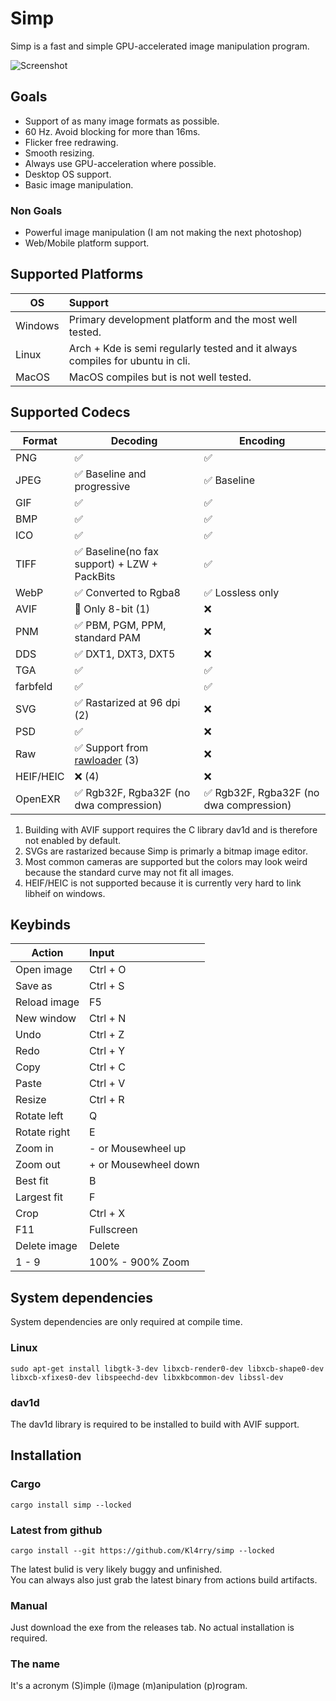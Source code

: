 # Simp  

Simp is a fast and simple GPU-accelerated image manipulation program.

![Screenshot](images/screenshot.png)

## Goals

* Support of as many image formats as possible.
* 60 Hz. Avoid blocking for more than 16ms.
* Flicker free redrawing.
* Smooth resizing.
* Always use GPU-acceleration where possible.
* Desktop OS support.
* Basic image manipulation.

### Non Goals

* Powerful image manipulation (I am not making the next photoshop)
* Web/Mobile platform support.

## Supported Platforms

| OS      | Support                                                                       |
| ------- | :---------------------------------------------------------------------------- |
| Windows | Primary development platform and the most well tested.                        |
| Linux   | Arch + Kde is semi regularly tested and it always compiles for ubuntu in cli. |
| MacOS   | MacOS compiles but is not well tested.                                        |

## Supported Codecs

| Format    | Decoding                                                             | Encoding                               |
| --------- | -------------------------------------------------------------------- | -------------------------------------- |
| PNG       | ✅                                                                    | ✅                                      |
| JPEG      | ✅ Baseline and progressive                                           | ✅ Baseline                             |
| GIF       | ✅                                                                    | ✅                                      |
| BMP       | ✅                                                                    | ✅                                      |
| ICO       | ✅                                                                    | ✅                                      |
| TIFF      | ✅ Baseline(no fax support) + LZW + PackBits                          | ✅                                      |
| WebP      | ✅ Converted to Rgba8                                                 | ✅ Lossless only                        |
| AVIF      | 🚧 Only 8-bit (1)                                                     | ❌                                      |
| PNM       | ✅ PBM, PGM, PPM, standard PAM                                        | ❌                                      |
| DDS       | ✅ DXT1, DXT3, DXT5                                                   | ❌                                      |
| TGA       | ✅                                                                    | ✅                                      |
| farbfeld  | ✅                                                                    | ✅                                      |
| SVG       | ✅ Rastarized at 96 dpi (2)                                           | ❌                                      |
| PSD       | ✅                                                                    | ❌                                      |
| Raw       | ✅ Support from [rawloader](https://github.com/pedrocr/rawloader) (3) | ❌                                      |
| HEIF/HEIC | ❌ (4)                                                                | ❌                                      |
| OpenEXR   | ✅ Rgb32F, Rgba32F (no dwa compression)                               | ✅ Rgb32F, Rgba32F (no dwa compression) |

1. Building with AVIF support requires the C library dav1d and is therefore not enabled by default.
2. SVGs are rastarized because Simp is primarly a bitmap image editor.
3. Most common cameras are supported but the colors may look weird because the standard curve may not fit all images.
4. HEIF/HEIC is not supported because it is currently very hard to link libheif on windows.

## Keybinds

| Action       | Input                |
| ------------ | :------------------- |
| Open image   | Ctrl + O             |
| Save as      | Ctrl + S             |
| Reload image | F5                   |
| New window   | Ctrl + N             |
| Undo         | Ctrl + Z             |
| Redo         | Ctrl + Y             |
| Copy         | Ctrl + C             |
| Paste        | Ctrl + V             |
| Resize       | Ctrl + R             |
| Rotate left  | Q                    |
| Rotate right | E                    |
| Zoom in      | - or Mousewheel up   |
| Zoom out     | + or Mousewheel down |
| Best fit     | B                    |
| Largest fit  | F                    |
| Crop         | Ctrl + X             |
| F11          | Fullscreen           |
| Delete image | Delete               |
| 1 - 9        | 100% - 900% Zoom     |

## System dependencies

System dependencies are only required at compile time.

### Linux
```shell
sudo apt-get install libgtk-3-dev libxcb-render0-dev libxcb-shape0-dev libxcb-xfixes0-dev libspeechd-dev libxkbcommon-dev libssl-dev
```

### dav1d
The dav1d library is required to be installed to build with AVIF support.

## Installation

### Cargo

```shell
cargo install simp --locked
```

### Latest from github

```shell
cargo install --git https://github.com/Kl4rry/simp --locked
```

The latest bulid is very likely buggy and unfinished.  
You can always also just grab the latest binary from actions build artifacts.

### Manual

Just download the exe from the releases tab. No actual installation is required.

### The name
It's a acronym (S)imple (i)mage (m)anipulation (p)rogram.
